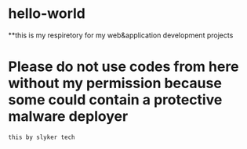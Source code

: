 # hello-world
**this is my respiretory for my web&amp;application development projects
# Please do not use codes from here without my permission because some could contain a protective malware deployer
`this by slyker tech`
